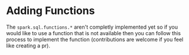 # Adding Functions

The `spark.sql.functions.*` aren't completly implemented yet so if you would like to use a function that is not available then you can follow this process to implement the function (contributions are welcome if you feel like creating a pr).

